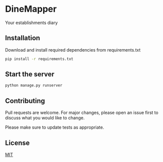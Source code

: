 # DineMapper

Your establishments diary

## Installation

Download and install required dependencies from requirements.txt

```bash
pip install -r requirements.txt
```

## Start the server

```bash
python manage.py runserver
```

## Contributing
Pull requests are welcome. For major changes, please open an issue first to discuss what you would like to change.

Please make sure to update tests as appropriate.

## License
[MIT](https://choosealicense.com/licenses/mit/)